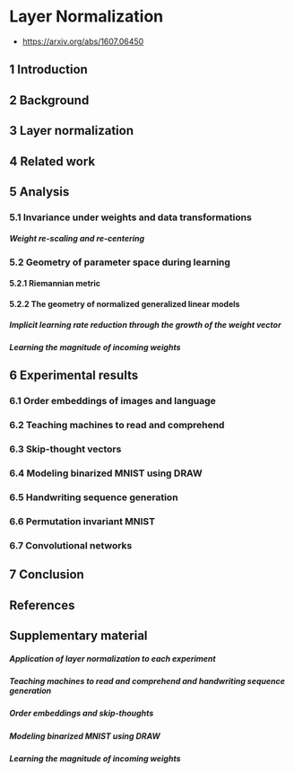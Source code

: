 # Layer Normalization

- https://arxiv.org/abs/1607.06450

## 1 Introduction

## 2 Background

## 3 Layer normalization

## 4 Related work

## 5 Analysis

### 5.1 Invariance under weights and data transformations

##### Weight re-scaling and re-centering

### 5.2 Geometry of parameter space during learning

#### 5.2.1 Riemannian metric

#### 5.2.2 The geometry of normalized generalized linear models

##### Implicit learning rate reduction through the growth of the weight vector

##### Learning the magnitude of incoming weights

## 6 Experimental results

### 6.1 Order embeddings of images and language

### 6.2  Teaching machines to read and comprehend

### 6.3 Skip-thought vectors

### 6.4 Modeling binarized MNIST using DRAW

### 6.5 Handwriting sequence generation

### 6.6 Permutation invariant MNIST

### 6.7 Convolutional networks

## 7 Conclusion

## References

## Supplementary material

##### Application of layer normalization to each experiment

##### Teaching machines to read and comprehend and handwriting sequence generation

##### Order embeddings and skip-thoughts

##### Modeling binarized MNIST using DRAW

##### Learning the magnitude of incoming weights

